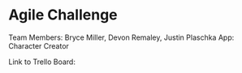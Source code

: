 # Agile Challenge

Team Members: Bryce Miller, Devon Remaley, Justin Plaschka
App: Character Creator

Link to Trello Board: 
